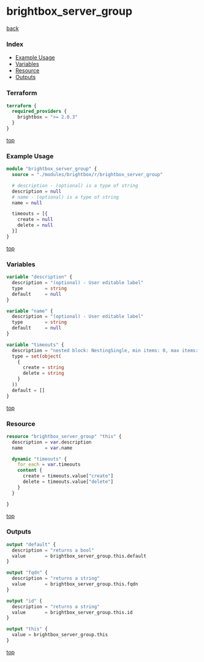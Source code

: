 # brightbox_server_group

[back](../brightbox.md)

### Index

- [Example Usage](#example-usage)
- [Variables](#variables)
- [Resource](#resource)
- [Outputs](#outputs)

### Terraform

```terraform
terraform {
  required_providers {
    brightbox = ">= 2.0.3"
  }
}
```

[top](#index)

### Example Usage

```terraform
module "brightbox_server_group" {
  source = "./modules/brightbox/r/brightbox_server_group"

  # description - (optional) is a type of string
  description = null
  # name - (optional) is a type of string
  name = null

  timeouts = [{
    create = null
    delete = null
  }]
}
```

[top](#index)

### Variables

```terraform
variable "description" {
  description = "(optional) - User editable label"
  type        = string
  default     = null
}

variable "name" {
  description = "(optional) - User editable label"
  type        = string
  default     = null
}

variable "timeouts" {
  description = "nested block: NestingSingle, min items: 0, max items: 0"
  type = set(object(
    {
      create = string
      delete = string
    }
  ))
  default = []
}
```

[top](#index)

### Resource

```terraform
resource "brightbox_server_group" "this" {
  description = var.description
  name        = var.name

  dynamic "timeouts" {
    for_each = var.timeouts
    content {
      create = timeouts.value["create"]
      delete = timeouts.value["delete"]
    }
  }

}
```

[top](#index)

### Outputs

```terraform
output "default" {
  description = "returns a bool"
  value       = brightbox_server_group.this.default
}

output "fqdn" {
  description = "returns a string"
  value       = brightbox_server_group.this.fqdn
}

output "id" {
  description = "returns a string"
  value       = brightbox_server_group.this.id
}

output "this" {
  value = brightbox_server_group.this
}
```

[top](#index)